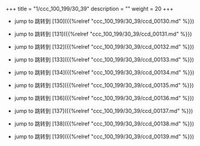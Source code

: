 +++
title = "1/ccc_100_199/30_39"
description = ""
weight = 20
+++

* jump to 跳转到 [130]({{%relref "ccc_100_199/30_39/ccd_00130.md" %}})

* jump to 跳转到 [131]({{%relref "ccc_100_199/30_39/ccd_00131.md" %}})

* jump to 跳转到 [132]({{%relref "ccc_100_199/30_39/ccd_00132.md" %}})

* jump to 跳转到 [133]({{%relref "ccc_100_199/30_39/ccd_00133.md" %}})

* jump to 跳转到 [134]({{%relref "ccc_100_199/30_39/ccd_00134.md" %}})

* jump to 跳转到 [135]({{%relref "ccc_100_199/30_39/ccd_00135.md" %}})

* jump to 跳转到 [136]({{%relref "ccc_100_199/30_39/ccd_00136.md" %}})

* jump to 跳转到 [137]({{%relref "ccc_100_199/30_39/ccd_00137.md" %}})

* jump to 跳转到 [138]({{%relref "ccc_100_199/30_39/ccd_00138.md" %}})

* jump to 跳转到 [139]({{%relref "ccc_100_199/30_39/ccd_00139.md" %}})

